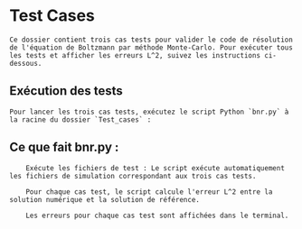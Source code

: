 # Test Cases

    Ce dossier contient trois cas tests pour valider le code de résolution de l'équation de Boltzmann par méthode Monte-Carlo. Pour exécuter tous les tests et afficher les erreurs L^2, suivez les instructions ci-dessous.

## Exécution des tests

    Pour lancer les trois cas tests, exécutez le script Python `bnr.py` à la racine du dossier `Test_cases` :

    
## Ce que fait bnr.py :

        Exécute les fichiers de test : Le script exécute automatiquement les fichiers de simulation correspondant aux trois cas tests.

        Pour chaque cas test, le script calcule l'erreur L^2 entre la solution numérique et la solution de référence.

        Les erreurs pour chaque cas test sont affichées dans le terminal.




